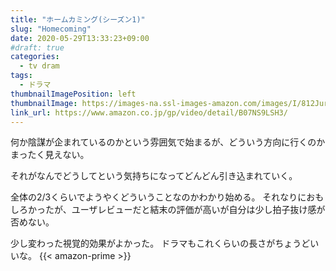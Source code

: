 ```yaml
---
title: "ホームカミング(シーズン1)"
slug: "Homecoming"
date: 2020-05-29T13:33:23+09:00
#draft: true
categories:
  - tv dram
tags:
  - ドラマ
thumbnailImagePosition: left
thumbnailImage: https://images-na.ssl-images-amazon.com/images/I/812Jurfpk+L._SX600_.jpg
link_url: https://www.amazon.co.jp/gp/video/detail/B07NS9LSH3/
---
```

何か陰謀が企まれているのかという雰囲気で始まるが、どういう方向に行くのかまったく見えない。

それがなんでどうしてという気持ちになってどんどん引き込まれていく。
<!--more-->
全体の2/3くらいでようやくどういうことなのかわかり始める。
それなりにおもしろかったが、ユーザレビューだと結末の評価が高いが自分は少し拍子抜け感が否めない。

少し変わった視覚的効果がよかった。
ドラマもこれくらいの長さがちょうどいいな。
{{< amazon-prime >}}

